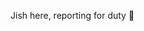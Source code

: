 Jish here, reporting for duty 🫡 <br>


<!---
jishjish/jishjish is a ✨ special ✨ repository because its `README.md` (this file) appears on your GitHub profile.
You can click the Preview link to take a look at your changes.
--->
